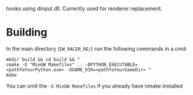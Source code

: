hooks using dinput.dll. Currently used for renderer replacement.

# Building
In the main directory (`SW_RACER_RE/`) run the following commands in a cmd:

```
mkdir build && cd build && ^
cmake -G "MinGW Makefiles" .. -DPYTHON_EXECUTABLE=<pathToYourPython.exe> -DGAME_DIR=<pathToYourGameDir> ^
make
```

You can omit the `-G MinGW Makefiles` if you already have nmake installed
